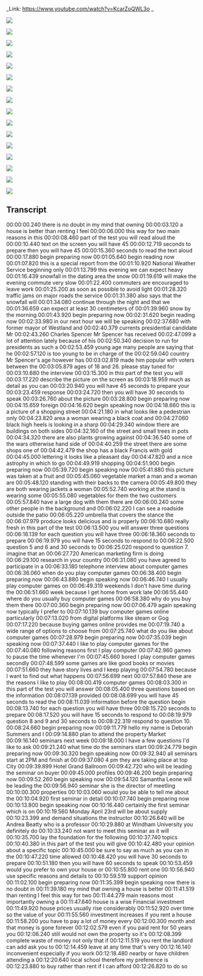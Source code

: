 _Link: https://www.youtube.com/watch?v=KcarZoQWL3o _

![](./Images/mock-test-10-1.png)

![](./Images/mock-test-10-2.png)

![](./Images/mock-test-10-3.png)

![](./Images/mock-test-10-4.png)

![](./Images/mock-test-10-5.png)

![](./Images/mock-test-10-6.png)

![](./Images/mock-test-10-7.png)

![](./Images/mock-test-10-8.png)

![](./Images/mock-test-10-9.png)

![](./Images/mock-test-10-10.png)

![](./Images/mock-test-10-11.png)

![](./Images/mock-test-10-12.png)

![](./Images/mock-test-10-13.png)

![](./Images/mock-test-10-14.png)

![](./Images/mock-test-10-15.png)

![](./Images/mock-test-10-16.png)



## Transcript

00:00:00.240 there is no doubt in my mind that owning
00:00:03.120 a house is better than renting I feel
00:00:06.000 this way for two main reasons in this
00:00:08.460 part of the test you will read aloud the
00:00:10.440 text on the screen you will have 45
00:00:12.719 seconds to prepare then you will have 45
00:00:15.360 seconds to read the text aloud
00:00:17.880 begin preparing now
00:01:05.640 begin reading now
00:01:07.820 this is a special report from the
00:01:10.920 National Weather Service beginning only
00:01:13.799 this evening we can expect heavy
00:01:16.439 snowfall in the dating area the snow
00:01:19.619 will make the evening commute very slow
00:01:22.400 commuters are encouraged to leave work
00:01:25.200 as soon as possible to avoid light
00:01:28.320 traffic jams on major roads the service
00:01:31.380 also says that the snowfall will
00:01:34.080 continue through the night and that we
00:01:36.659 can expect at least 30 centimeters of
00:01:39.960 snow by the morning
00:01:43.920 begin preparing now
00:02:31.620 begin reading now
00:02:33.980 in our next hour we will be speaking
00:02:37.680 with former mayor of Westland and
00:02:40.379 currents presidential candidate Mr
00:02:43.260 Charles Spencer Mr Spencer has received
00:02:47.099 a lot of attention lately because of his
00:02:50.340 decision to run for presidents as such a
00:02:53.459 young age many people are saying that he
00:02:57.120 is too young to be in charge of the
00:02:59.040 country Mr Spencer's age however has
00:03:02.819 made him popular with voters between the
00:03:05.879 ages of 18 and 26. please stay tuned for
00:03:10.680 the interview
00:03:15.300 in this part of the test you will
00:03:17.220 describe the picture on the screen as
00:03:18.959 much as detail as you can
00:03:20.940 you will have 45 seconds to prepare your
00:03:23.459 response
00:03:24.720 then you will have 30 seconds to speak
00:03:26.760 about the picture
00:03:28.800 begin preparing now
00:04:15.659 foreign
00:04:16.620 begin speaking now
00:04:18.660 this is a picture of a shopping street
00:04:21.180 in what looks like a pedestrian only
00:04:23.820 area a woman wearing a black coat and
00:04:27.060 black high heels is looking in a sharp
00:04:29.340 window there are buildings on both sides
00:04:32.160 of the street and small trees in pots
00:04:34.320 there are also plants growing against
00:04:36.540 some of the wars otherwise hand side of
00:04:40.259 the street there are some shops one of
00:04:42.479 the shop has a black Francis with gold
00:04:45.000 lettering it looks like a pleasant day
00:04:47.820 and a nice astrophy in which to go
00:04:49.919 shopping
00:04:51.900 begin preparing now
00:05:39.720 begin speaking now
00:05:41.880 this picture was taken at a fruit and
00:05:45.060 vegetable market a man and a woman are
00:05:48.120 standing with their backs to the camera
00:05:49.800 they are both wearing jackets a woman
00:05:52.740 working at the stand is wearing some
00:05:55.080 vegetables for them the two customers
00:05:57.840 have a large dog with them there are
00:06:00.240 some other people in the background and
00:06:02.220 I can see a roadside outside the patio
00:06:05.220 umbrella that covers the stance the
00:06:07.979 produce looks delicious and is properly
00:06:10.680 really fresh in this part of the test
00:06:13.500 you will answer three questions
00:06:16.139 for each question you will have three
00:06:18.360 seconds to prepare
00:06:19.979 you will have 15 seconds to respond to
00:06:22.500 question 5 and 6 and 30 seconds to
00:06:25.020 respond to question 7. imagine that an
00:06:27.720 American marketing firm is doing
00:06:29.100 research in your country
00:06:31.080 you have agreed to participate in a
00:06:33.180 telephone interview about computer games
00:06:36.060 when do you play computer games
00:06:38.400 begin preparing now
00:06:43.880 begin speaking now
00:06:46.740 I usually play computer games on
00:06:49.319 weekends I don't have time during the
00:06:51.660 week because I get home from work late
00:06:55.440 where do you usually buy computer games
00:06:58.380 why do you buy them there
00:07:00.360 begin preparing now
00:07:06.479 again speaking now typically I prefer to
00:07:10.139 buy computer games online particularly
00:07:13.020 from digital platforms like steam or Gog
00:07:17.220 because buying games online provides me
00:07:19.740 a wide range of options to choose from
00:07:25.740 what do you like about computer games
00:07:28.979 begin preparing now
00:07:35.039 begin speaking now
00:07:37.440 I like to play computer games for the
00:07:40.080 following reasons first I play computer
00:07:42.960 games to pause the time whenever I'm
00:07:45.660 bored I play computer games secondly
00:07:48.599 some games are like good books or movies
00:07:51.660 they have story lives and I keep playing
00:07:54.780 because I want to find out what happens
00:07:56.699 next
00:07:57.840 these are the reasons I like to play
00:08:00.419 computer games
00:08:03.300 in this part of the test you will answer
00:08:05.400 three questions based on the information
00:08:07.139 provided
00:08:08.699 you will have 45 seconds to read the
00:08:11.039 information before the question begin
00:08:13.740 for each question you will have three
00:08:15.720 seconds to prepare
00:08:17.520 you will have 15 seconds to respond to
00:08:19.979 question 8 and 9 and 30 seconds to
00:08:22.319 respond to question 10.
00:08:24.660 begin preparing now
00:09:11.779 hello my name is Deborah Summers and I
00:09:14.880 plan to attend the property Market
00:09:16.140 seminars next week
00:09:18.000 I have a few questions I'd like to ask
00:09:21.240 what time do the seminars start
00:09:24.779 begin preparing now
00:09:30.320 begin speaking now
00:09:32.940 all seminars start at 2PM and finish at
00:09:37.080 4 pm they are taking place at top City
00:09:39.899 Hotel Grand Ballroom
00:09:42.720 who will be leading the seminar on buyer
00:09:45.000 profiles
00:09:46.200 begin preparing now
00:09:52.260 begin speaking now
00:09:54.120 Samantha Leone will be leading the
00:09:56.940 seminar she is the director of meetling
00:10:00.300 properties
00:10:03.060 would you be able to tell me about the
00:10:04.920 first seminar in detail
00:10:07.740 begin preparing now
00:10:13.800 begin speaking now
00:10:16.440 certainly the first seminar which is on
00:10:19.560 Monday April 23rd will be about supply
00:10:23.399 and demand situations the instructor
00:10:26.640 will be Andrea Beatty who is a professor
00:10:29.880 at Windham University you definitely do
00:10:33.240 not want to meet this seminar as it will
00:10:35.700 lay the foundation for the following
00:10:37.740 topics
00:10:40.380 in this part of the test you will give
00:10:42.480 your opinion about a specific topic
00:10:45.000 be sure to say as much as you can in the
00:10:47.220 time allowed
00:10:48.420 you will have 30 seconds to prepare
00:10:51.180 then you will have 60 seconds to speak
00:10:53.459 would you prefer to own your house or
00:10:55.800 rent one
00:10:56.940 use specific reasons and details to
00:10:59.519 support opinion
00:11:02.100 begin preparing now
00:11:35.399 begin speaking now there is no doubt in
00:11:39.180 my mind that owning a house is better
00:11:41.519 than renting I feel this way for two
00:11:44.279 main reasons most importantly owning a
00:11:47.640 house is a wise Financial investment
00:11:49.920 house prices usually rise considerably
00:11:52.920 over time so the value of your
00:11:55.560 investment increases if you rent a house
00:11:58.200 you have to pay a lot of money every
00:12:00.300 month and that money is gone forever
00:12:02.579 even if you paid rent for 50 years you
00:12:06.240 still would not own the property so it's
00:12:08.399 complete waste of money not only that if
00:12:11.519 you rent the landlord can add ask you to
00:12:14.459 leave at any time that's very
00:12:16.140 inconvenient especially if you work
00:12:18.480 nearby or have children attending a
00:12:20.640 local school therefore my preference is
00:12:23.880 to buy rather than rent if I can afford
00:12:26.820 to do so

